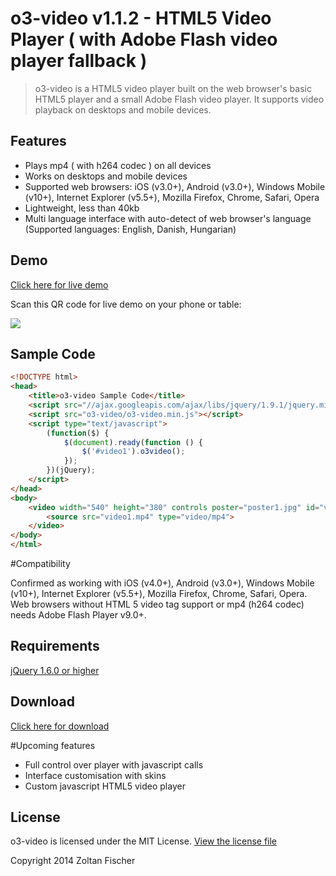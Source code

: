 # o3-video v1.1.2 - HTML5 Video Player ( with Adobe Flash video player fallback )

> o3-video is a HTML5 video player built on the web browser's basic HTML5 player and a small Adobe Flash video player. It supports video playback on desktops and mobile devices.

## Features

* Plays mp4 ( with h264 codec ) on all devices
* Works on desktops and mobile devices
* Supported web browsers: iOS (v3.0+), Android (v3.0+), Windows Mobile (v10+), Internet Explorer (v5.5+), Mozilla Firefox, Chrome, Safari, Opera 
* Lightweight, less than 40kb
* Multi language interface with auto-detect of web browser's language (Supported languages: English, Danish, Hungarian)

## Demo

[Click here for live demo](//o3-video.s3.amazonaws.com/demo.html)

Scan this QR code for live demo on your phone or table:

![](http://o3-video.s3.amazonaws.com/qr.png)

## Sample Code

```html
<!DOCTYPE html>
<head>
	<title>o3-video Sample Code</title>	
	<script src="//ajax.googleapis.com/ajax/libs/jquery/1.9.1/jquery.min.js"></script>
	<script src="o3-video/o3-video.min.js"></script>
	<script type="text/javascript">
	    (function($) {
	        $(document).ready(function () {                             
	            $('#video1').o3video();        
	        });
	    })(jQuery);
	</script>
</head>
<body>
	<video width="540" height="380" controls poster="poster1.jpg" id="video1">
		<source src="video1.mp4" type="video/mp4"> 
	</video>
</body>
</html>
```

#Compatibility

Confirmed as working with iOS (v4.0+), Android (v3.0+), Windows Mobile (v10+), Internet Explorer (v5.5+), Mozilla Firefox, Chrome, Safari, Opera. Web browsers without HTML 5 video tag support or mp4 (h264 codec) needs Adobe Flash Player v9.0+. 

## Requirements

[jQuery 1.6.0 or higher](http://jquery.com/download)

## Download

[Click here for download](https://github.com/zoli-fischer/o3-video/raw/master/o3-video.zip)

#Upcoming features

* Full control over player with javascript calls
* Interface customisation with skins
* Custom javascript HTML5 video player

## License

o3-video is licensed under the MIT License. [View the license file](LICENSE)

Copyright 2014 Zoltan Fischer
